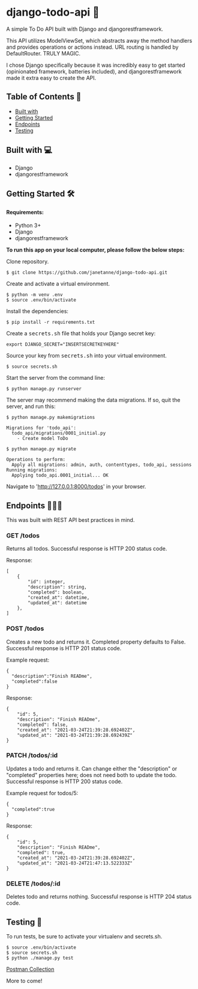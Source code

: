 # django-todo-api 📝
A simple To Do API built with Django and djangorestframework. 

This API utilizes ModelViewSet, which abstracts away the method handlers and provides operations or actions instead. URL routing is handled by DefaultRouter. TRULY MAGIC. 

I chose Django specifically because it was incredibly easy to get started (opinionated framework, batteries included), and djangorestframework made it extra easy to create the API.

## Table of Contents 📑
* [Built with](#built-with)
* [Getting Started](#getting-started)
* [Endpoints](#endpoints)
* [Testing](#testing)

## <a name="built-with"></a>Built with 💻

* Django
* djangorestframework

## <a name="getting-started"></a>Getting Started 🛠

#### Requirements:
- Python 3+
- Django
- djangorestframework

__To run this app on your local computer, please follow the below steps:__

Clone repository.
```
$ git clone https://github.com/janetanne/django-todo-api.git
```

Create and activate a virtual environment.
```
$ python -m venv .env
$ source .env/bin/activate
```

Install the dependencies:
```
$ pip install -r requirements.txt
```

Create a <kbd>secrets.sh</kbd> file that holds your Django secret key:
```
export DJANGO_SECRET="INSERTSECRETKEYHERE"
```

Source your key from <kbd>secrets.sh</kbd> into your virtual environment.
```
$ source secrets.sh
```

Start the server from the command line:
```
$ python manage.py runserver
```

The server may recommend making the data migrations. If so, quit the server, and run this:
```
$ python manage.py makemigrations

Migrations for 'todo_api':
  todo_api/migrations/0001_initial.py
    - Create model ToDo

$ python manage.py migrate

Operations to perform:
  Apply all migrations: admin, auth, contenttypes, todo_api, sessions
Running migrations:
  Applying todo_api.0001_initial... OK
```

Navigate to 'http://127.0.0.1:8000/todos' in your browser.

## <a name="Endpoints"></a>Endpoints 👩🏻‍💻

This was built with REST API best practices in mind.

### GET /todos
Returns all todos. 
Successful response is HTTP 200 status code.

Response:
```
[
    {
        "id": integer,
        "description": string,
        "completed": boolean,
        "created_at": datetime,
        "updated_at": datetime
    },
]
```

### POST /todos
Creates a new todo and returns it. Completed property defaults to False.
Successful response is HTTP 201 status code.

Example request:
```
{
  "description":"Finish READme",
  "completed":false
}
```

Response:
```
{
    "id": 5,
    "description": "Finish READme",
    "completed": false,
    "created_at": "2021-03-24T21:39:28.692402Z",
    "updated_at": "2021-03-24T21:39:28.692439Z"
}
```


### PATCH /todos/:id
Updates a todo and returns it. Can change either the "description" or "completed" properties here; does not need both to update the todo.
Successful response is HTTP 200 status code.

Example request for todos/5:
```
{
  "completed":true
}
```

Response:
```
{
    "id": 5,
    "description": "Finish READme",
    "completed": true,
    "created_at": "2021-03-24T21:39:28.692402Z",
    "updated_at": "2021-03-24T21:47:13.522333Z"
}
```


### DELETE /todos/:id
Deletes todo and returns nothing. 
Successful response is HTTP 204 status code.

## <a name="testing"></a>Testing 🧪

To run tests, be sure to activate your virtualenv and secrets.sh.

```
$ source .env/bin/activate
$ source secrets.sh
$ python ./manage.py test
```

<a href="https://www.getpostman.com/collections/2f943a18e385e21284b6">Postman Collection</a>

More to come!
